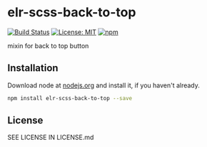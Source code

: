 # elr-scss-back-to-top

[![Build Status](https://travis-ci.org/Beth3346/elr-scss-back-to-top.svg?branch=master)](https://travis-ci.org/Beth3346/elr-scss-back-to-top)
[![License: MIT](https://img.shields.io/badge/License-MIT-yellow.svg)](https://opensource.org/licenses/MIT)
[![npm](https://img.shields.io/npm/dm/elr-scss-back-to-top.svg?style=flat)]()

mixin for back to top button

## Installation

Download node at [nodejs.org](http://nodejs.org) and install it, if you haven't already.

```sh
npm install elr-scss-back-to-top --save
```

## License

SEE LICENSE IN LICENSE.md
